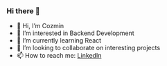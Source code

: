 ### Hi there 👋

- 👋 Hi, I’m Cozmin
- 👀 I’m interested in Backend Development
- 🌱 I’m currently learning React
- 💞️ I’m looking to collaborate on interesting projects
- 📫 How to reach me: [LinkedIn](https://www.linkedin.com/in/nodejs-dev/)
